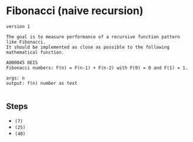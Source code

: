 # Fibonacci (naive recursion)

`version 1`

```
The goal is to measure performance of a recursive function pattern like Fibonacci.
It should be implemented as close as possible to the following mathematical function.

A000045 OEIS
Fibonacci numbers: F(n) = F(n-1) + F(n-2) with F(0) = 0 and F(1) = 1.

args: n
output: f(n) number as text
  
```

## Steps

* `(7)`
* `(25)`
* `(40)`
